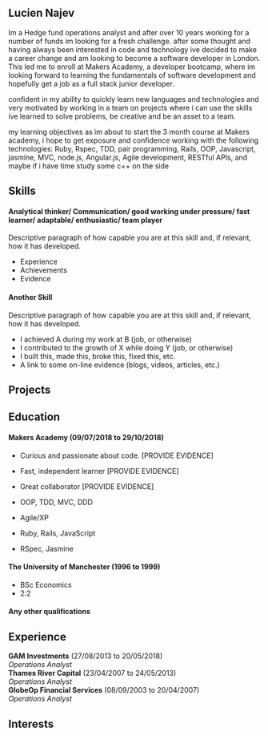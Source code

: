 ## Lucien Najev

Im a Hedge fund operations analyst and after over 10 years working for a number of funds im looking for a fresh challenge. after some thought and having always been interested in code and technology ive decided to make a career change and am looking to become a software developer in London. This led me to enroll at Makers Academy, a developer bootcamp, where im looking forward to learning the fundamentals of software development and hopefully get a job as a full stack junior developer.

confident in my ability to quickly learn new languages and technologies and very motivated by working in a team on projects where i can use the skills ive learned to solve problems, be creative and be an asset to a team.

my learning objectives as im about to start the 3 month course at Makers academy, i hope to get exposure and confidence working with the following technologies: Ruby, Rspec, TDD, pair programming, Rails, OOP, Javascript, jasmine, MVC, node.js, Angular.js, Agile development, RESTful APIs, and maybe if i have time study some c++ on the side



## Skills

#### Analytical thinker/ Communication/ good working under pressure/ fast learner/ adaptable/ enthusiastic/ team player

Descriptive paragraph of how capable you are at this skill and, if relevant, how it has developed.

- Experience
- Achievements
- Evidence

#### Another Skill

Descriptive paragraph of how capable you are at this skill and, if relevant, how it has developed.

- I achieved A during my work at B (job, or otherwise)
- I contributed to the growth of X while doing Y (job, or otherwise)
- I built this, made this, broke this, fixed this, etc.
- A link to some on-line evidence (blogs, videos, articles, etc.)

## Projects

## Education

#### Makers Academy (09/07/2018 to 29/10/2018)

- Curious and passionate about code. [PROVIDE EVIDENCE]
- Fast, independent learner [PROVIDE EVIDENCE]
- Great collaborator [PROVIDE EVIDENCE]

- OOP, TDD, MVC, DDD
- Agile/XP
- Ruby, Rails, JavaScript
- RSpec, Jasmine

#### The University of Manchester (1996 to 1999)

- BSc Economics
- 2:2


#### Any other qualifications

## Experience

**GAM Investments** (27/08/2013 to 20/05/2018)    
*Operations Analyst*  
**Thames River Capital** (23/04/2007 to 24/05/2013)   
*Operations Analyst*  
**GlobeOp Financial Services** (08/09/2003 to 20/04/2007)   
*Operations Analyst*  


## Interests



